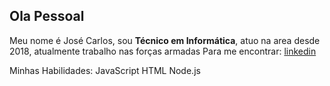 ## Ola Pessoal

Meu nome é José Carlos, sou **Técnico em Informática**, atuo na area desde 2018, atualmente trabalho nas forças armadas
Para me encontrar:
[linkedin](<https://www.linkedin.com/in/jcarlosmoraes/>)


Minhas Habilidades:
JavaScript
HTML
Node.js
